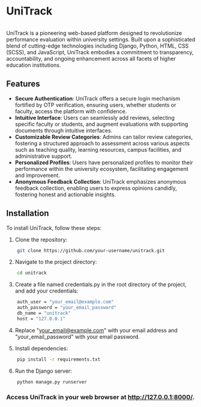 # UniTrack

<img scr="https://raw.githubusercontent.com/03prashantpk/unitrack/main/static/files/unitrack.png" width="100%" />

UniTrack is a pioneering web-based platform designed to revolutionize performance evaluation within university settings. Built upon a sophisticated blend of cutting-edge technologies including Django, Python, HTML, CSS (SCSS), and JavaScript, UniTrack embodies a commitment to transparency, accountability, and ongoing enhancement across all facets of higher education institutions.

## Features

- **Secure Authentication**: UniTrack offers a secure login mechanism fortified by OTP verification, ensuring users, whether students or faculty, access the platform with confidence.
- **Intuitive Interface**: Users can seamlessly add reviews, selecting specific faculty or students, and augment evaluations with supporting documents through intuitive interfaces.
- **Customizable Review Categories**: Admins can tailor review categories, fostering a structured approach to assessment across various aspects such as teaching quality, learning resources, campus facilities, and administrative support.
- **Personalized Profiles**: Users have personalized profiles to monitor their performance within the university ecosystem, facilitating engagement and improvement.
- **Anonymous Feedback Collection**: UniTrack emphasizes anonymous feedback collection, enabling users to express opinions candidly, fostering honest and actionable insights.

## Installation

To install UniTrack, follow these steps:

1. Clone the repository:

```bash
    git clone https://github.com/your-username/unitrack.git
```

2. Navigate to the project directory:

```bash
    cd unitrack
``` 

3. Create a file named credentials.py in the root directory of the project, and add your credentials:


```bash
    auth_user = "your_email@example.com"
    auth_password = "your_email_password"
    db_name = "unitrack"
    host = "127.0.0.1"
```

4. Replace "your_email@example.com" with your email address and "your_email_password" with your email password.

5. Install dependencies:

```bash
    pip install -r requirements.txt
``` 

6. Run the Django server:

``` bash
    python manage.py runserver
```

### Access UniTrack in your web browser at http://127.0.0.1:8000/.



